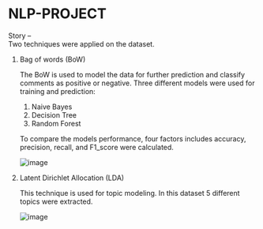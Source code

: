 # NLP-PROJECT

Story – 	
	Two techniques were applied on the dataset.
1.	Bag of words (BoW)

	The BoW is used to model the data for further prediction and classify comments as positive or negative.
	Three different models were used for training and prediction:
	1. Naive Bayes
	2. Decision Tree
	3. Random Forest
	
	To compare the models performance, four factors includes accuracy, precision, recall, and F1_score were calculated.
	
	![image](https://user-images.githubusercontent.com/86731694/138505912-64f6d7b4-3ec9-4fce-bd00-bab4b4ef4b32.png)


2.	Latent Dirichlet Allocation (LDA)

	This technique is used for topic modeling. In this dataset 5 different topics were extracted.
	
	![image](https://user-images.githubusercontent.com/86731694/138506269-b3af7e24-b7dc-4302-8a0f-2d6a7e7d556e.png)


